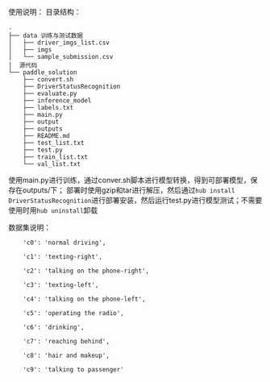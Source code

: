 使用说明：
目录结构：
```
.
├── data 训练与测试数据
│   ├── driver_imgs_list.csv  
│   ├── imgs
│   └── sample_submission.csv
│  源代码
└── paddle_solution
    ├── convert.sh
    ├── DriverStatusRecognition
    ├── evaluate.py
    ├── inference_model
    ├── labels.txt
    ├── main.py
    ├── output
    ├── outputs
    ├── README.md
    ├── test_list.txt
    ├── test.py
    ├── train_list.txt
    └── val_list.txt
```
使用main.py进行训练，通过conver.sh脚本进行模型转换，得到可部署模型，保存在outputs/下；
部署时使用gzip和tar进行解压，然后通过`hub install DriverStatusRecognition`进行部署安装，然后运行test.py进行模型测试；不需要使用时用`hub uninstall`卸载

数据集说明：
```
    'c0': 'normal driving',

    'c1': 'texting-right',
    
    'c2': 'talking on the phone-right',
    
    'c3': 'texting-left',
    
    'c4': 'talking on the phone-left',
    
    'c5': 'operating the radio',
    
    'c6': 'drinking',
    
    'c7': 'reaching behind',
    
    'c8': 'hair and makeup',
    
    'c9': 'talking to passenger'
```